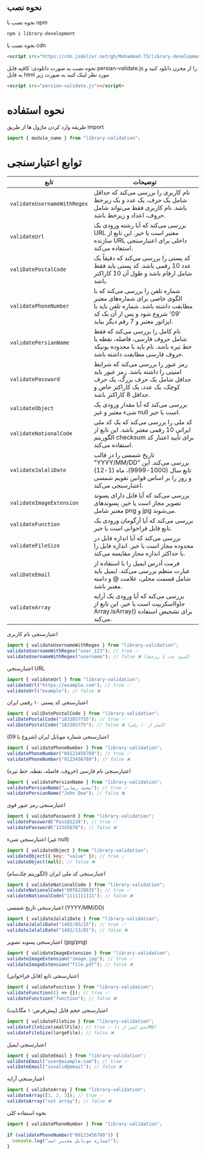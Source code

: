 ## نحوه نصب

نحوه نصب با npm

```bash
npm i library-development
```

نحوه نصب با cdn

```html
<script src="https://cdn.jsdelivr.net/gh/Mohammad-73/library-development/validation-library/main/persian-validate.js"></script>
```

نحوه نصب به صورت دانلودی: کافیه فایل persian-validate.js را از مخزن دانلود کنید و به فایل html مورد نظر لینک کنید به صورت زیر

```html
<script src="persian-validate.js"></script>
```

# نحوه استفاده

طریقه وارد کردن ماژول ها از طریق import

```javascript
import { module_name } from "library-validation";
```

# توابع اعتبارسنجی

| تابع                        | توضیحات                                                                                                                                                                 |
| --------------------------- | ----------------------------------------------------------------------------------------------------------------------------------------------------------------------- |
| `validateUsernameWithRegex` | نام کاربری را بررسی می‌کند که حداقل شامل یک حرف، یک عدد و یک زیرخط باشد. نام کاربری فقط می‌تواند شامل حروف، اعداد و زیرخط باشد.                                         |
| `validateUrl`               | بررسی می‌کند که آیا رشته ورودی یک URL معتبر است یا خیر. این تابع از سازنده URL داخلی برای اعتبارسنجی استفاده می‌کند.                                                    |
| `valiDatePostalCode`        | کد پستی را بررسی می‌کند که دقیقاً یک عدد 10 رقمی باشد. کد پستی باید فقط شامل ارقام باشد و طول آن 10 کاراکتر باشد.                                                       |
| `validatePhoneNumber`       | شماره تلفن را بررسی می‌کند که با الگوی خاصی برای شماره‌های معتبر مطابقت داشته باشد. شماره تلفن باید با '09' شروع شود و پس از آن یک کد اپراتور معتبر و 7 رقم دیگر بیاید. |
| `validatePersianName`       | نام کامل را بررسی می‌کند که فقط شامل حروف فارسی، فاصله، نقطه یا خط تیره باشد. نام باید با محدوده یونیکد حروف فارسی مطابقت داشته باشد.                                   |
| `validatePassword`          | رمز عبور را بررسی می‌کند که شرایط امنیتی را داشته باشد. رمز عبور باید حداقل شامل یک حرف بزرگ، یک حرف کوچک، یک عدد، یک کاراکتر خاص و حداقل 8 کاراکتر باشد.               |
| `validateObject`            | بررسی می‌کند که آیا مقدار ورودی یک شیء معتبر و غیر null است یا خیر.                                                                                                     |
| `validateNationalCode`      | کد ملی را بررسی می‌کند که یک کد ملی ایرانی 10 رقمی معتبر باشد. این تابع از الگوریتم checksum برای تأیید اعتبار کد استفاده می‌کند.                                       |
| `validateJalaliDate`        | تاریخ شمسی را در قالب "YYYY/MM/DD" بررسی می‌کند. این تابع سال (1000-9999)، ماه (1-12) و روز را بر اساس قوانین تقویم شمسی اعتبارسنجی می‌کند.                             |
| `validateImageExtension`    | بررسی می‌کند که آیا فایل دارای پسوند تصویر مجاز است یا خیر. پسوندهای معتبر شامل png و jpg می‌شوند.                                                                      |
| `validateFunction`          | بررسی می‌کند که آیا آرگومان ورودی یک تابع قابل فراخوانی است یا خیر.                                                                                                     |
| `validateFileSize`          | بررسی می‌کند که آیا اندازه فایل در محدوده مجاز است یا خیر. اندازه فایل را با حداکثر اندازه مجاز مقایسه می‌کند.                                                          |
| `valiDateEmail`             | فرمت آدرس ایمیل را با استفاده از عبارت منظم بررسی می‌کند. ایمیل باید شامل قسمت محلی، علامت @ و دامنه معتبر باشد.                                                        |
| `validateArray`             | بررسی می‌کند که آیا ورودی یک آرایه جاوااسکریپت است یا خیر. این تابع از Array.isArray() برای تشخیص استفاده می‌کند.                                                       |

اعتبارسنجی نام کاربری

```javascript
import { validateUsernameWithRegex } from "library-validation";
validateUsernameWithRegex("user_123"); // true ✅
validateUsernameWithRegex("username"); // false ❌ (کمبود عدد یا زیرخط)
```

اعتبارسنجی URL

```javascript
import { validateUrl } from "library-validation";
validateUrl("https://example.com"); // true ✅
validateUrl("example"); // false ❌
```

اعتبارسنجی کد پستی ۱۰ رقمی ایران

```javascript
import { valiDatePostalCode } from "library-validation";
valiDatePostalCode("1833857755"); // true ✅
valiDatePostalCode("183385775"); // false ❌ (کمتر از ۱۰ رقم)
```

اعتبارسنجی شماره موبایل ایران (شروع با 09)

```javascript
import { validatePhoneNumber } from "library-validation";
validatePhoneNumber("09123456789"); // true ✅
validatePhoneNumber("9123456789"); // false ❌
```

اعتبارسنجی نام فارسی (حروف، فاصله، نقطه، خط تیره)

```javascript
import { validatePersianName } from "library-validation";
validatePersianName("محمد رضایی"); // true ✅
validatePersianName("John Doe"); // false ❌
```

اعتبارسنجی رمز عبور قوی

```javascript
import { validatePassword } from "library-validation";
validatePassword("Pass@1234"); // true ✅
validatePassword("12345678"); // false ❌
```

اعتبارسنجی شیء (غیر null)

```javascript
import { validateObject } from "library-validation";
validateObject({ key: "value" }); // true ✅
validateObject(null); // false ❌
```

اعتبارسنجی کد ملی ایران (الگوریتم چک‌سام)

```javascript
import { validateNationalCode } from "library-validation";
validateNationalCode("0076228635"); // true ✅
validateNationalCode("1111111111"); // false ❌
```

اعتبارسنجی تاریخ شمسی (YYYY/MM/DD)

```javascript
import { validateJalaliDate } from "library-validation";
validateJalaliDate("1402/05/15"); // true ✅
validateJalaliDate("1402/13/01"); // false ❌
```

اعتبارسنجی پسوند تصویر (jpg/png)

```javascript
import { validateImageExtension } from "library-validation";
validateImageExtension("image.jpg"); // true ✅
validateImageExtension("file.pdf"); // false ❌
```

اعتبارسنجی تابع (قابل فراخوانی)

```javascript
import { validateFunction } from "library-validation";
validateFunction(() => {}); // true ✅
validateFunction("function"); // false ❌
```

اعتبارسنجی حجم فایل (پیش‌فرض: ۱ مگابایت)

```javascript
import { validateFileSize } from "library-validation";
validateFileSize(smallFile); // true ✅ (حجم کمتر از ۱MB)
validateFileSize(largeFile); // false ❌
```

اعتبارسنجی ایمیل

```javascript
import { valiDateEmail } from "library-validation";
valiDateEmail("user@example.com"); // true ✅
valiDateEmail("invalid@email"); // false ❌
```

اعتبارسنجی آرایه

```javascript
import { validateArray } from "library-validation";
validateArray([1, 2, 3]); // true ✅
validateArray("not array"); // false ❌
```

نحوه استفاده کلی

```javascript
import { validatePhoneNumber } from "library-validation";

if (validatePhoneNumber("09123456789")) {
  console.log("شماره موبایل معتبر است!");
}
```
